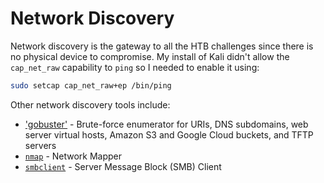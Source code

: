# Network Discovery

Network discovery is the gateway to all the HTB challenges since there is no physical device to compromise.  My install of Kali didn't allow the `cap_net_raw` capability to `ping` so I needed to enable it using:

```bash
sudo setcap cap_net_raw+ep /bin/ping
```

Other network discovery tools include:

- ['gobuster'](gobuster.md "gobuster notes") - Brute-force enumerator for URIs, DNS subdomains, web server virtual hosts, Amazon S3 and Google Cloud buckets, and TFTP servers
- [`nmap`](nmap.md "nmap notes") - Network Mapper
- [`smbclient`](../NetworkClients/smbclient.md "smbclient notes") - Server Message Block (SMB) Client
